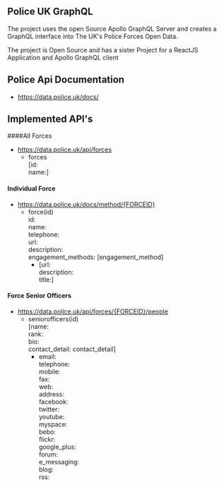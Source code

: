 ## Police UK GraphQL

The project uses the open Source Apollo GraphQL Server and creates a GraphQL interface into The UK's Police Forces Open Data.

The project is Open Source and has a sister Project for a ReactJS Application and Apollo GraphQL client

## Police Api Documentation

* <https://data.police.uk/docs/>  

## Implemented API's

####All Forces  
* <https://data.police.uk/api/forces>  
  * forces   
    [id:  
    name:]
  
#### Individual Force
* <https://data.police.uk/docs/method/{FORCEID}>  
  * force(id)  
    id:  
    name:  
    telephone:  
    url:  
    description:  
    engagement_methods: [engagement_method]  
     *  [url:   
    description:  
    title:]    
 
#### Force Senior Officers
* <https://data.police.uk/api/forces/{FORCEID}/people>
  * seniorofficers(id)  
    [name:   
    rank:  
    bio:  
    contact\_detail: contact\_detail]  
      *  email:  
    telephone:  
    mobile:  
    fax:  
    web:  
    address:  
    facebook:  
    twitter:  
    youtube:  
    myspace:  
    bebo:  
    flickr:  
    google\_plus:  
    forum:  
    e\_messaging:  
    blog:  
    rss:  




